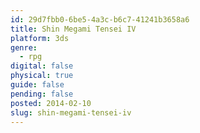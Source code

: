 ```yaml
---
id: 29d7fbb0-6be5-4a3c-b6c7-41241b3658a6
title: Shin Megami Tensei IV
platform: 3ds
genre:
  - rpg
digital: false
physical: true
guide: false
pending: false
posted: 2014-02-10
slug: shin-megami-tensei-iv
---
```

